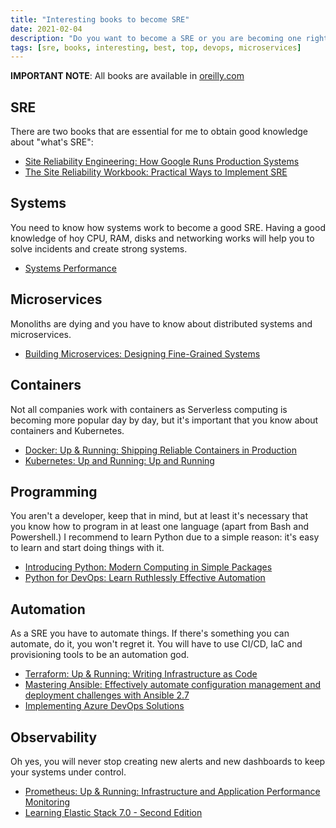 ```yaml
---
title: "Interesting books to become SRE"
date: 2021-02-04
description: "Do you want to become a SRE or you are becoming one right now? Check this blog for know about some great books you can read."
tags: [sre, books, interesting, best, top, devops, microservices]
---
```


**IMPORTANT NOTE**: All books are available in [oreilly.com](https://oreilly.com)

## SRE

There are two books that are essential for me to obtain good knowledge about "what's SRE":

- [Site Reliability Engineering: How Google Runs Production Systems](https://www.amazon.es/Site-Reliability-Engineering-Betsy-Beyer/dp/149192912X/ref=sr_1_1?__mk_es_ES=%C3%85M%C3%85%C5%BD%C3%95%C3%91&crid=11XYL7A04TS2A&dchild=1&keywords=site+reliability+engineering&qid=1612466889&sprefix=site+re%2Caps%2C178&sr=8-1)
- [The Site Reliability Workbook: Practical Ways to Implement SRE](https://www.amazon.es/Site-Reliability-Workbook-Practical-Implement/dp/1492029505/ref=sr_1_2?__mk_es_ES=%C3%85M%C3%85%C5%BD%C3%95%C3%91&crid=11XYL7A04TS2A&dchild=1&keywords=site+reliability+engineering&qid=1612466889&sprefix=site+re%2Caps%2C178&sr=8-2)

## Systems

You need to know how systems work to become a good SRE. Having a good knowledge of hoy CPU, RAM, disks and networking works will help you to solve incidents and create strong systems.

- [Systems Performance](https://www.amazon.es/Systems-Performance-Brendan-Gregg/dp/0136820158/ref=sr_1_1?__mk_es_ES=%C3%85M%C3%85%C5%BD%C3%95%C3%91&dchild=1&keywords=systems+performance&qid=1612467176&sr=8-1)

## Microservices

Monoliths are dying and you have to know about distributed systems and microservices.

- [Building Microservices: Designing Fine-Grained Systems](https://www.amazon.es/Building-Microservices-Designing-Fine-Grained-Systems/dp/1492034029/ref=sr_1_3?__mk_es_ES=%C3%85M%C3%85%C5%BD%C3%95%C3%91&dchild=1&keywords=building+microservices&qid=1612467298&sr=8-3)

## Containers

Not all companies work with containers as Serverless computing is becoming more popular day by day, but it's important that you know about containers and Kubernetes.

- [Docker: Up & Running: Shipping Reliable Containers in Production](https://www.amazon.es/Docker-Shipping-Reliable-Containers-Production/dp/1492036730/ref=sr_1_3?__mk_es_ES=%C3%85M%C3%85%C5%BD%C3%95%C3%91&dchild=1&keywords=docker+containers&qid=1612468642&sr=8-3)
- [Kubernetes: Up and Running: Up and Running](https://www.amazon.es/Kubernetes-Running-Dive-Future-Infrastructure/dp/1492046531/ref=sr_1_3?__mk_es_ES=%C3%85M%C3%85%C5%BD%C3%95%C3%91&dchild=1&keywords=kubernetes&qid=1612468670&sr=8-3)

## Programming

You aren't a developer, keep that in mind, but at least it's necessary that you know how to program in at least one language (apart from Bash and Powershell.) I recommend to learn Python due to a simple reason: it's easy to learn and start doing things with it.

- [Introducing Python: Modern Computing in Simple Packages](https://www.amazon.es/Introducing-Python-Modern-Computing-Packages/dp/1492051365/ref=sr_1_7?__mk_es_ES=%C3%85M%C3%85%C5%BD%C3%95%C3%91&dchild=1&keywords=python+oreilly&qid=1612467771&sr=8-7)
- [Python for DevOps: Learn Ruthlessly Effective Automation](https://www.amazon.es/Python-DevOps-Ruthlessly-Effective-Automation/dp/149205769X/ref=sr_1_16?__mk_es_ES=%C3%85M%C3%85%C5%BD%C3%95%C3%91&dchild=1&keywords=python+oreilly&qid=1612467792&sr=8-16)

## Automation

As a SRE you have to automate things. If there's something you can automate, do it, you won't regret it. You will have to use CI/CD, IaC and provisioning tools to be an automation god.

- [Terraform: Up & Running: Writing Infrastructure as Code](https://www.amazon.es/Terraform-Running-Writing-Infrastructure-Code/dp/1492046906/ref=sr_1_1?__mk_es_ES=%C3%85M%C3%85%C5%BD%C3%95%C3%91&crid=3BQA6YMKH8JUM&dchild=1&keywords=terraform+up+%26+running&qid=1612468092&sprefix=terraform+up+%2Caps%2C198&sr=8-1)
- [Mastering Ansible: Effectively automate configuration management and deployment challenges with Ansible 2.7](https://www.amazon.es/Mastering-Ansible-Effectively-configuration-management/dp/1789951542/ref=sr_1_1?__mk_es_ES=%C3%85M%C3%85%C5%BD%C3%95%C3%91&dchild=1&keywords=Mastering+Ansible&qid=1612468161&sr=8-1)
- [Implementing Azure DevOps Solutions](https://www.amazon.es/Implementing-Azure-DevOps-Solutions-successfully/dp/1789619696/ref=sr_1_1?__mk_es_ES=%C3%85M%C3%85%C5%BD%C3%95%C3%91&dchild=1&keywords=Implementing+Azure+DevOps+Solutions&qid=1612468319&sr=8-1)

## Observability

Oh yes, you will never stop creating new alerts and new dashboards to keep your systems under control.

- [Prometheus: Up & Running: Infrastructure and Application Performance Monitoring](https://www.amazon.es/Prometheus-Up-Running-Brian-Brazil/dp/1492034142/ref=sr_1_13?__mk_es_ES=%C3%85M%C3%85%C5%BD%C3%95%C3%91&dchild=1&keywords=grafana&qid=1612468508&sr=8-13)
- [Learning Elastic Stack 7.0 - Second Edition](https://www.amazon.es/Learning-Elastic-Stack-visualization-Elasticsearch/dp/1789954398/ref=sr_1_1?__mk_es_ES=%C3%85M%C3%85%C5%BD%C3%95%C3%91&dchild=1&keywords=Learning+Elastic+Stack+7.0&qid=1612468618&sr=8-1)